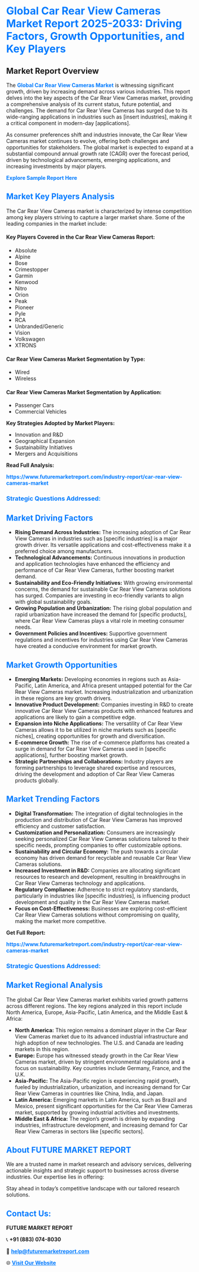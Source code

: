 <h1 style="color: #007BFF;">Global Car Rear View Cameras Market Report 2025-2033: Driving Factors, Growth Opportunities, and Key Players</h1>

<section id="overview">
<h2>Market Report Overview</h2>
<p>The <a href="https://www.futuremarketreport.com/industry-report/car-rear-view-cameras-market" style="color: #007BFF; text-decoration: none;"><strong>Global Car Rear View Cameras Market</strong></a> is witnessing significant growth, driven by increasing demand across various industries. This report delves into the key aspects of the Car Rear View Cameras market, providing a comprehensive analysis of its current status, future potential, and challenges. The demand for Car Rear View Cameras has surged due to its wide-ranging applications in industries such as [insert industries], making it a critical component in modern-day [applications].</p>
<p>As consumer preferences shift and industries innovate, the Car Rear View Cameras market continues to evolve, offering both challenges and opportunities for stakeholders. The global market is expected to expand at a substantial compound annual growth rate (CAGR) over the forecast period, driven by technological advancements, emerging applications, and increasing investments by major players.</p>
</section>

<section id="overview">
<p><a href="https://www.futuremarketreport.com/request-sample/reportId=59237" style="color: #007BFF; text-decoration: none;"><strong>Explore Sample Report Here</strong></a></p>
</section>

<section id="key-players">
<h2 style="color: #007BFF;">Market Key Players Analysis</h2>
<p>The Car Rear View Cameras market is characterized by intense competition among key players striving to capture a larger market share. Some of the leading companies in the market include:</p>
<h4>Key Players Covered in the Car Rear View Cameras Report:</h4>
<ul><li>Absolute</li><li>Alpine</li><li>Bose</li><li>Crimestopper</li><li>Garmin</li><li>Kenwood</li><li>Nitro</li><li>Orion</li><li>Peak</li><li>Pioneer</li><li>Pyle</li><li>RCA</li><li>Unbranded/Generic</li><li>Vision</li><li>Volkswagen</li><li>XTRONS</li></ul>
<h4>Car Rear View Cameras Market Segmentation by Type:</h4>
<ul><li>Wired</li><li>Wireless</li></ul>

<h4>Car Rear View Cameras Market Segmentation by Application:</h4>
<ul><li>Passenger Cars</li><li>Commercial Vehicles</li></ul>
<p><strong>Key Strategies Adopted by Market Players:</strong></p>
<ul>
<li>Innovation and R&D</li>
<li>Geographical Expansion</li>
<li>Sustainability Initiatives</li>
<li>Mergers and Acquisitions</li>
</ul>
</section>

<section>
<p><strong>Read Full Analysis: </strong></p><a href="https://www.futuremarketreport.com/industry-report/car-rear-view-cameras-market" style="color: #007BFF; text-decoration: none;"><strong>https://www.futuremarketreport.com/industry-report/car-rear-view-cameras-market</strong></a>
<h3 style="color: #007BFF;">Strategic Questions Addressed:</h3>
</section>

<section id="driving-factors">
<h2 style="color: #007BFF;">Market Driving Factors</h2>
<ul>
<li><strong>Rising Demand Across Industries:</strong> The increasing adoption of Car Rear View Cameras in industries such as [specific industries] is a major growth driver. Its versatile applications and cost-effectiveness make it a preferred choice among manufacturers.</li>
<li><strong>Technological Advancements:</strong> Continuous innovations in production and application technologies have enhanced the efficiency and performance of Car Rear View Cameras, further boosting market demand.</li>
<li><strong>Sustainability and Eco-Friendly Initiatives:</strong> With growing environmental concerns, the demand for sustainable Car Rear View Cameras solutions has surged. Companies are investing in eco-friendly variants to align with global sustainability goals.</li>
<li><strong>Growing Population and Urbanization:</strong> The rising global population and rapid urbanization have increased the demand for [specific products], where Car Rear View Cameras plays a vital role in meeting consumer needs.</li>
<li><strong>Government Policies and Incentives:</strong> Supportive government regulations and incentives for industries using Car Rear View Cameras have created a conducive environment for market growth.</li>
</ul>
</section>

<section id="growth-opportunities">
<h2 style="color: #007BFF;">Market Growth Opportunities</h2>
<ul>
<li><strong>Emerging Markets:</strong> Developing economies in regions such as Asia-Pacific, Latin America, and Africa present untapped potential for the Car Rear View Cameras market. Increasing industrialization and urbanization in these regions are key growth drivers.</li>
<li><strong>Innovative Product Development:</strong> Companies investing in R&D to create innovative Car Rear View Cameras products with enhanced features and applications are likely to gain a competitive edge.</li>
<li><strong>Expansion into Niche Applications:</strong> The versatility of Car Rear View Cameras allows it to be utilized in niche markets such as [specific niches], creating opportunities for growth and diversification.</li>
<li><strong>E-commerce Growth:</strong> The rise of e-commerce platforms has created a surge in demand for Car Rear View Cameras used in [specific applications], further boosting market growth.</li>
<li><strong>Strategic Partnerships and Collaborations:</strong> Industry players are forming partnerships to leverage shared expertise and resources, driving the development and adoption of Car Rear View Cameras products globally.</li>
</ul>
</section>

<section id="trending-factors">
<h2 style="color: #007BFF;">Market Trending Factors</h2>
<ul>
<li><strong>Digital Transformation:</strong> The integration of digital technologies in the production and distribution of Car Rear View Cameras has improved efficiency and customer satisfaction.</li>
<li><strong>Customization and Personalization:</strong> Consumers are increasingly seeking personalized Car Rear View Cameras solutions tailored to their specific needs, prompting companies to offer customizable options.</li>
<li><strong>Sustainability and Circular Economy:</strong> The push towards a circular economy has driven demand for recyclable and reusable Car Rear View Cameras solutions.</li>
<li><strong>Increased Investment in R&D:</strong> Companies are allocating significant resources to research and development, resulting in breakthroughs in Car Rear View Cameras technology and applications.</li>
<li><strong>Regulatory Compliance:</strong> Adherence to strict regulatory standards, particularly in industries like [specific industries], is influencing product development and quality in the Car Rear View Cameras market.</li>
<li><strong>Focus on Cost-Effectiveness:</strong> Businesses are exploring cost-efficient Car Rear View Cameras solutions without compromising on quality, making the market more competitive.</li>
</ul>
</section>

<section>
<p><strong>Get Full Report: </strong></p><a href="https://www.futuremarketreport.com/industry-report/car-rear-view-cameras-market" style="color: #007BFF; text-decoration: none;"><strong>https://www.futuremarketreport.com/industry-report/car-rear-view-cameras-market</strong></a>
<h3 style="color: #007BFF;">Strategic Questions Addressed:</h3>
</section>


<section id="regional-analysis">
<h2 style="color: #007BFF;">Market Regional Analysis</h2>
<p>The global Car Rear View Cameras market exhibits varied growth patterns across different regions. The key regions analyzed in this report include North America, Europe, Asia-Pacific, Latin America, and the Middle East & Africa:</p>
<ul>
<li><strong>North America:</strong> This region remains a dominant player in the Car Rear View Cameras market due to its advanced industrial infrastructure and high adoption of new technologies. The U.S. and Canada are leading markets in this region.</li>
<li><strong>Europe:</strong> Europe has witnessed steady growth in the Car Rear View Cameras market, driven by stringent environmental regulations and a focus on sustainability. Key countries include Germany, France, and the U.K.</li>
<li><strong>Asia-Pacific:</strong> The Asia-Pacific region is experiencing rapid growth, fueled by industrialization, urbanization, and increasing demand for Car Rear View Cameras in countries like China, India, and Japan.</li>
<li><strong>Latin America:</strong> Emerging markets in Latin America, such as Brazil and Mexico, present significant opportunities for the Car Rear View Cameras market, supported by growing industrial activities and investments.</li>
<li><strong>Middle East & Africa:</strong> The region’s growth is driven by expanding industries, infrastructure development, and increasing demand for Car Rear View Cameras in sectors like [specific sectors].</li>
</ul>
</section>

<footer>
<h2 style="color: #007BFF;">About FUTURE MARKET REPORT</h2>
<p>We are a trusted name in market research and advisory services, delivering actionable insights and strategic support to businesses across diverse industries. Our expertise lies in offering:</p>

<p>Stay ahead in today’s competitive landscape with our tailored research solutions.</p>

<h2 style="color: #007BFF;">Contact Us:</h2>
<p><strong>FUTURE MARKET REPORT</strong></p>
<p>📞 <strong>+91 (883) 074-8030</strong></p>
<p>📧 <strong><a href="mailto:help@futuremarketreport.com" style="color: #007BFF;">help@futuremarketreport.com</a></strong></p>
<p>🌐 <strong><a href="https://www.futuremarketreport.com/" style="color: #007BFF;">Visit Our Website</a></strong></p>
</footer>